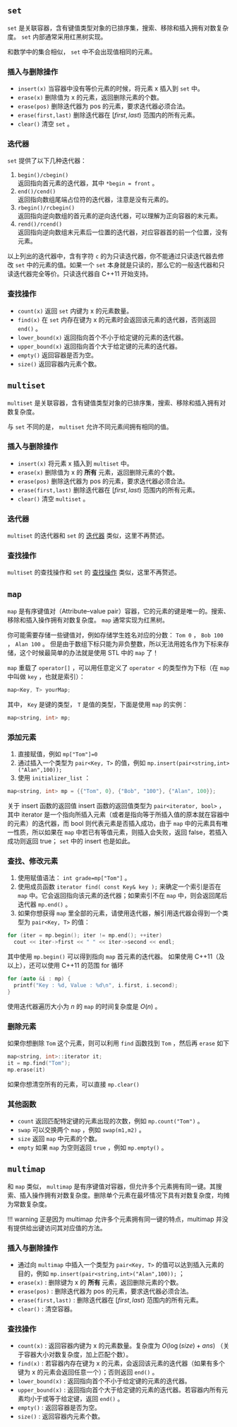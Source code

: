 ##  `set` 

 `set` 是关联容器，含有键值类型对象的已排序集，搜索、移除和插入拥有对数复杂度。 `set` 内部通常采用红黑树实现。

和数学中的集合相似， `set` 中不会出现值相同的元素。

### 插入与删除操作

-    `insert(x)` 当容器中没有等价元素的时候，将元素 x 插入到 `set` 中。
-    `erase(x)` 删除值为 x 的元素，返回删除元素的个数。
-    `erase(pos)` 删除迭代器为 pos 的元素，要求迭代器必须合法。
-    `erase(first,last)` 删除迭代器在 $[first,last)$ 范围内的所有元素。
-    `clear()` 清空 `set` 。

### 迭代器

 `set` 提供了以下几种迭代器：

1.   `begin()/cbegin()`   
    返回指向首元素的迭代器，其中 `*begin = front` 。
2.   `end()/cend()`   
    返回指向数组尾端占位符的迭代器，注意是没有元素的。
3.   `rbegin()/rcbegin()`   
    返回指向逆向数组的首元素的逆向迭代器，可以理解为正向容器的末元素。
4.   `rend()/rcend()`   
    返回指向逆向数组末元素后一位置的迭代器，对应容器首的前一个位置，没有元素。

以上列出的迭代器中，含有字符 `c` 的为只读迭代器，你不能通过只读迭代器去修改 `set` 中的元素的值。如果一个 `set` 本身就是只读的，那么它的一般迭代器和只读迭代器完全等价。只读迭代器自 C++11 开始支持。

### 查找操作

-    `count(x)` 返回 `set` 内键为 x 的元素数量。
-    `find(x)` 在 `set` 内存在键为 x 的元素时会返回该元素的迭代器，否则返回 `end()` 。
-    `lower_bound(x)` 返回指向首个不小于给定键的元素的迭代器。
-    `upper_bound(x)` 返回指向首个大于给定键的元素的迭代器。
-    `empty()` 返回容器是否为空。
-    `size()` 返回容器内元素个数。

##  `multiset` 

 `multiset` 是关联容器，含有键值类型对象的已排序集，搜索、移除和插入拥有对数复杂度。

与 `set` 不同的是， `multiset` 允许不同元素间拥有相同的值。

### 插入与删除操作

-    `insert(x)` 将元素 x 插入到 `multiset` 中。
-    `erase(x)` 删除值为 x 的 **所有** 元素，返回删除元素的个数。
-    `erase(pos)` 删除迭代器为 pos 的元素，要求迭代器必须合法。
-    `erase(first,last)` 删除迭代器在 $[first,last)$ 范围内的所有元素。
-    `clear()` 清空 `multiset` 。

### 迭代器

 `multiset` 的迭代器和 `set` 的 [迭代器](#_2) 类似，这里不再赘述。

### 查找操作

 `multiset` 的查找操作和 `set` 的 [查找操作](#_3) 类似，这里不再赘述。

##  `map` 

 `map` 是有序键值对（Attribute–value pair）容器，它的元素的键是唯一的。搜索、移除和插入操作拥有对数复杂度。 `map` 通常实现为红黑树。

你可能需要存储一些键值对，例如存储学生姓名对应的分数： `Tom 0` ， `Bob 100` ， `Alan 100` 。
但是由于数组下标只能为非负整数，所以无法用姓名作为下标来存储，这个时候最简单的办法就是使用 STL 中的 `map` 了！

 `map` 重载了 `operator[]` ，可以用任意定义了 `operator <` 的类型作为下标（在 `map` 中叫做 `key` ，也就是索引）：

```cpp
map<Key, T> yourMap;
```

其中， `Key` 是键的类型， `T` 是值的类型，下面是使用 `map` 的实例：

```cpp
map<string, int> mp;
```

### 添加元素

1.  直接赋值，例如 `mp["Tom"]=0` 
2.  通过插入一个类型为 `pair<Key, T>` 的值，例如 `mp.insert(pair<string,int>("Alan",100));` 
3.  使用 `initializer_list` ：

```cpp
map<string, int> mp = {{"Tom", 0}, {"Bob", "100"}, {"Alan", 100}};
```

关于 insert 函数的返回值
    insert 函数的返回值类型为 `pair<iterator, bool>` ，其中 iterator 是一个指向所插入元素（或者是指向等于所插入值的原本就在容器中的元素）的迭代器，而 bool 则代表元素是否插入成功，由于 `map` 中的元素具有唯一性质，所以如果在 `map` 中若已有等值元素，则插入会失败，返回 false，若插入成功则返回 true； `set` 中的 insert 也是如此。

### 查找、修改元素

1.  使用赋值语法： `int grade=mp["Tom"]` 。
2.  使用成员函数 `iterator find( const Key& key );` 来确定一个索引是否在 `map` 中。它会返回指向该元素的迭代器；如果索引不在 `map` 中，则会返回尾后迭代器 `mp.end()` 。
3.  如果你想获得 `map` 里全部的元素，请使用迭代器，解引用迭代器会得到一个类型为 `pair<Key, T>` 的值：

```cpp
for (iter = mp.begin(); iter != mp.end(); ++iter)
  cout << iter->first << " " << iter->second << endl;
```

其中使用 `mp.begin()` 可以得到指向 `map` 首元素的迭代器。
如果使用 C++11（及以上），还可以使用 C++11 的范围 for 循环

```cpp
for (auto &i : mp) {
  printf("Key : %d, Value : %d\n", i.first, i.second);
}
```

使用迭代器遍历大小为 $n$ 的 `map` 的时间复杂度是 $O(n)$ 。

### 删除元素

如果你想删除 `Tom` 这个元素，则可以利用 `find` 函数找到 `Tom` ，然后再 `erase` 如下

```cpp
map<string, int>::iterator it;
it = mp.find("Tom");
mp.erase(it)
```

如果你想清空所有的元素，可以直接 `mp.clear()` 

### 其他函数

-    `count` 返回匹配特定键的元素出现的次数，例如 `mp.count("Tom")` 。
-    `swap` 可以交换两个 `map` ，例如 `swap(m1,m2)` 。
-    `size` 返回 `map` 中元素的个数。
-    `empty` 如果 `map` 为空则返回 `true` ，例如 `mp.empty()` 。

##  `multimap` 

和 `map` 类似， `multimap` 是有序键值对容器，但允许多个元素拥有同一键。其搜索、插入操作拥有对数复杂度。删除单个元素在最坏情况下具有对数复杂度，均摊为常数复杂度。

!!! warning
    正是因为 multimap 允许多个元素拥有同一键的特点，multimap 并没有提供给出键访问其对应值的方法。

### 插入与删除操作

-   通过向 `multimap` 中插入一个类型为 `pair<Key, T>` 的值可以达到插入元素的目的，例如 `mp.insert(pair<string,int>("Alan",100));` ；
-    `erase(x)` : 删除键为 x 的 **所有** 元素，返回删除元素的个数。
-    `erase(pos)` : 删除迭代器为 pos 的元素，要求迭代器必须合法。
-    `erase(first,last)` : 删除迭代器在 $[first,last)$ 范围内的所有元素。
-    `clear()` : 清空容器。

### 查找操作

-    `count(x)` : 返回容器内键为 x 的元素数量。复杂度为 $O(\log(size)+ans)$ （关于容器大小对数复杂度，加上匹配个数）。
-    `find(x)` : 若容器内存在键为 x 的元素，会返回该元素的迭代器（如果有多个键为 x 的元素会返回任意一个）；否则返回 `end()` 。
-    `lower_bound(x)` : 返回指向首个不小于给定键的元素的迭代器。
-    `upper_bound(x)` : 返回指向首个大于给定键的元素的迭代器。若容器内所有元素均小于或等于给定键，返回 `end()` 。
-    `empty()` : 返回容器是否为空。
-    `size()` : 返回容器内元素个数。
